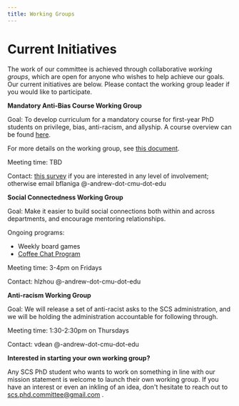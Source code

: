 ```yaml
---
title: Working Groups
---
```


# Current Initiatives

The work of our committee is achieved through collaborative *working groups*, which are open for anyone who wishes to help achieve our goals. Our current initiatives are below. Please contact the working group leader if you would like to participate.

**Mandatory Anti-Bias Course Working Group**

Goal: To develop curriculum for a mandatory course for first-year PhD students on privilege, bias, anti-racism, and allyship. A course overview can be found [here](https://docs.google.com/document/d/1nZTFJlK87vyeONS-FRPizQekQ5MCoyF2XAHu0Zn22mw/edit?usp=sharing).

For more details on the working group, see [this document](https://docs.google.com/document/d/1ZZsbbQat4bA_CatkxiE7eqr_jTaT1XMDECiDe2v2Qm4/edit?usp=sharing).

Meeting time: TBD

Contact: [this survey](https://forms.gle/3vGpgoFYt3mZE2cHA) if you are interested in any level of involvement; otherwise email bflaniga @-andrew-dot-cmu-dot-edu

**Social Connectedness Working Group**

Goal: Make it easier to build social connections both within and across departments, and encourage mentoring relationships.

Ongoing programs: 
* Weekly board games
* [Coffee Chat Program](https://forms.gle/ztjPzWC4nut1Gune7)

Meeting time: 3-4pm on Fridays

Contact: hlzhou @-andrew-dot-cmu-dot-edu

**Anti-racism Working Group**

Goal: We will release a set of anti-racist asks to the SCS administration, and we will be holding the administration accountable for following through.

Meeting time: 1:30-2:30pm on Thursdays

Contact: vdean @-andrew-dot-cmu-dot-edu

**Interested in starting your own working group?**

Any SCS PhD student who wants to work on something in line with our mission statement is welcome to launch their own working group. If you have an interest or even an inkling of an idea, don't hesitate to reach out to scs.phd.committee@gmail.com .
